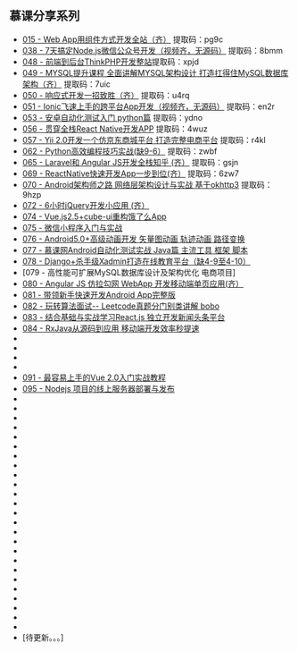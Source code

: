 
## 慕课分享系列

- [015 - Web App用组件方式开发全站（齐）](https://pan.baidu.com/s/1hq3lL-0aRYAmlPRuZlCv7Q )  提取码：pg9c
- [038 - 7天搞定Node.js微信公众号开发（视频齐，无源码）](https://pan.baidu.com/s/1iB95QEe9nO-T2SSaf_ZrKw)  提取码：8bmm
- [048 - 前端到后台ThinkPHP开发整站](https://pan.baidu.com/s/1OQDpqwOE1MOcuIkWiOgOXg)提取码：xpjd
- [049 - MYSQL提升课程 全面讲解MYSQL架构设计 打造扛得住MySQL数据库架构（齐）](https://pan.baidu.com/s/1D9LNMYgHxWiPvI67Q1-dow)  提取码：7uic
- [050 - 响应式开发一招致胜（齐）](https://pan.baidu.com/s/1e4C719hT5V5Jb1zzwPtYGw)  提取码：u4rq
- [051 - Ionic飞速上手的跨平台App开发（视频齐，无源码）](https://pan.baidu.com/s/10LxDRlZVs1gln4kZwZUFzQ)  提取码：en2r
- [053 - 安卓自动化测试入门 python篇](https://pan.baidu.com/s/1SC45QPBjjkIffZ1Zrow2EQ)  提取码：ydno
- [056 - 贯穿全栈React Native开发APP](https://pan.baidu.com/s/1wfRVC_jhbxJP1RTrkR1Jrw)  提取码：4wuz
- [057 - Yii 2.0开发一个仿京东商城平台 打造完整电商平台](https://pan.baidu.com/s/1__lHPgN_N1IMZ_Dz90jlRA)  提取码：r4kl
- [062 - Python高效编程技巧实战(缺9-6）](https://pan.baidu.com/s/10UMH5sE9BwtusjCum_joSA) 提取码：zwbf
- [065 - Laravel和 Angular JS开发全栈知乎 (齐）](https://pan.baidu.com/s/1KEI3aNUdz3c0_HRsH6xghA)  提取码：gsjn
- [069 - ReactNative快速开发App一步到位(齐）](https://pan.baidu.com/s/1PVq1E03OrhDaI_iq_phvVQ)  提取码：6zw7
- [070 - Android架构师之路 网络层架构设计与实战 基于okhttp3](https://pan.baidu.com/s/1lqRKSzAMYI1T3-WaPhJMOA)  提取码：9hzp
- [072 - 6小时jQuery开发小应用 (齐）]()
- [074 - Vue.js2.5+cube-ui重构饿了么App]()
- [075 - 微信小程序入门与实战]()
- [076 - Android5.0+高级动画开发 矢量图动画 轨迹动画 路径变换]()
- [077 - 慕课网Android自动化测试实战 Java篇 主流工具 框架 脚本]()
- [078 - Django+杀手级Xadmin打造在线教育平台（缺4-9至4-10）]()
- [079 - 高性能可扩展MySQL数据库设计及架构优化 电商项目]
- [080 - Angular JS 仿拉勾网 WebApp 开发移动端单页应用(齐）]()
- [081 - 带领新手快速开发Android App完整版]()
- [082 - 玩转算法面试-- Leetcode真题分门别类讲解 bobo]()
- [083 - 结合基础与实战学习React.js 独立开发新闻头条平台]()
- [084 - RxJava从源码到应用 移动端开发效率秒提速]()
- []()
- []()
- []()
- []()
- [091 - 最容易上手的Vue 2.0入门实战教程]()
- [095 - Nodejs 项目的线上服务器部署与发布]()
- []()
- []()
- []()
- []()
- []()
- []()
- []()
- []()
- []()
- []()
- []()
- []()
- []()
- []()
- []()
- []()
- []()
- []()
- []()
- []()
- []()
- []()
- []()
- []()
- []()
- [待更新。。。]

